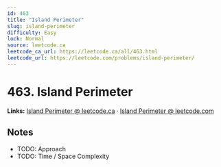 ```yaml
--- 
id: 463
title: "Island Perimeter"
slug: island-perimeter
difficulty: Easy
lock: Normal
source: leetcode.ca
leetcode_ca_url: https://leetcode.ca/all/463.html
leetcode_url: https://leetcode.com/problems/island-perimeter/
---
```


# 463. Island Perimeter

**Links:** [Island Perimeter @ leetcode.ca](https://leetcode.ca/all/463.html) · [Island Perimeter @ leetcode.com](https://leetcode.com/problems/island-perimeter/)

## Notes
- TODO: Approach
- TODO: Time / Space Complexity
